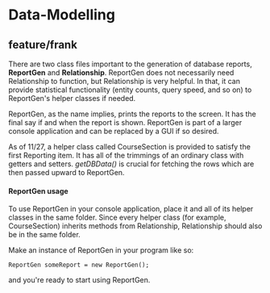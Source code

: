Data-Modelling
==============


feature/frank
-------------
There are two class files important to the generation of database
 reports, **ReportGen** and **Relationship**. ReportGen does not necessarily
 need Relationship to function, but Relationship is very helpful. In
 that, it can provide statistical functionality (entity counts, query
  speed, and so on) to ReportGen's helper classes if needed.

 ReportGen, as the name implies, prints the reports to the screen. It
 has the final say if and when the report is shown. ReportGen is part
  of a larger console application and can be replaced by a GUI if
  so desired.

  As of 11/27, a helper class called CourseSection is provided to satisfy
  the first Reporting item. It has all of the trimmings of an ordinary class
  with getters and setters. _getDBData()_ is crucial for fetching the rows
   which are then passed upward to ReportGen.

 <h4> ReportGen usage </h4>

To use ReportGen in your console application, place it and all of its helper
classes in the same folder. Since every helper class (for example, CourseSection)
inherits methods from Relationship, Relationship should also be in the same
folder.

Make an instance of ReportGen in your program like so:

    ReportGen someReport = new ReportGen();

and you're ready to start using ReportGen.





